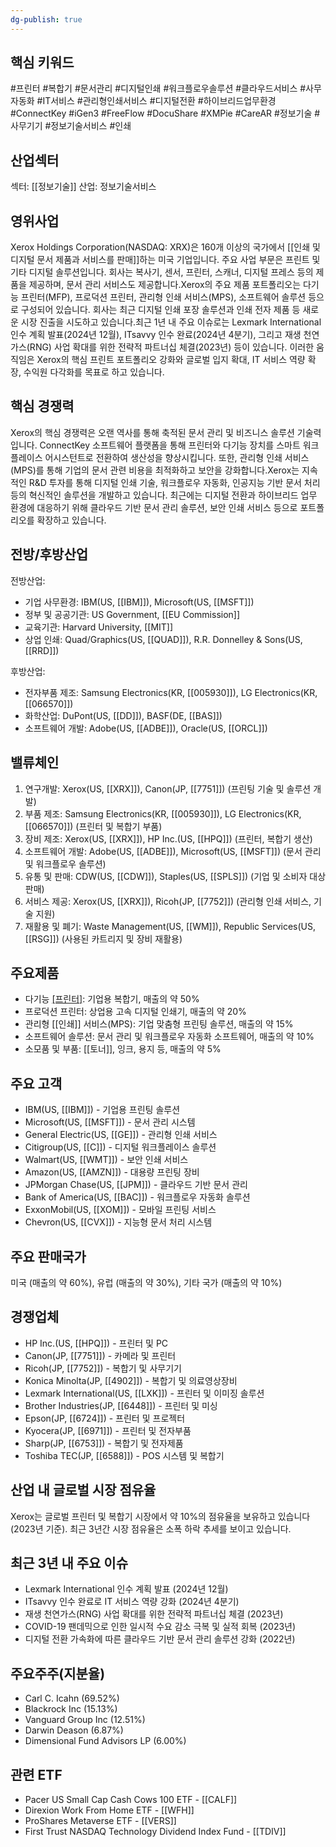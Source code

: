 ```yaml
---
dg-publish: true
---
```

## 핵심 키워드

#프린터 #복합기 #문서관리 #디지털인쇄 #워크플로우솔루션 #클라우드서비스 #사무자동화 #IT서비스 #관리형인쇄서비스 #디지털전환 #하이브리드업무환경 #ConnectKey #iGen3 #FreeFlow #DocuShare #XMPie #CareAR #정보기술 #사무기기 #정보기술서비스 #인쇄 

## 산업섹터

섹터: [[정보기술]]
산업: 정보기술서비스

## 영위사업

Xerox Holdings Corporation(NASDAQ: XRX)은 160개 이상의 국가에서 [[인쇄 및 디지털 문서 제품과 서비스를 판매]]하는 미국 기업입니다. 주요 사업 부문은 프린트 및 기타 디지털 솔루션입니다. 회사는 복사기, 센서, 프린터, 스캐너, 디지털 프레스 등의 제품을 제공하며, 문서 관리 서비스도 제공합니다.Xerox의 주요 제품 포트폴리오는 다기능 프린터(MFP), 프로덕션 프린터, 관리형 인쇄 서비스(MPS), 소프트웨어 솔루션 등으로 구성되어 있습니다. 회사는 최근 디지털 인쇄 포장 솔루션과 인쇄 전자 제품 등 새로운 시장 진출을 시도하고 있습니다.최근 1년 내 주요 이슈로는 Lexmark International 인수 계획 발표(2024년 12월), ITsavvy 인수 완료(2024년 4분기), 그리고 재생 천연가스(RNG) 사업 확대를 위한 전략적 파트너십 체결(2023년) 등이 있습니다. 이러한 움직임은 Xerox의 핵심 프린트 포트폴리오 강화와 글로벌 입지 확대, IT 서비스 역량 확장, 수익원 다각화를 목표로 하고 있습니다.

## 핵심 경쟁력

Xerox의 핵심 경쟁력은 오랜 역사를 통해 축적된 문서 관리 및 비즈니스 솔루션 기술력입니다. ConnectKey 소프트웨어 플랫폼을 통해 프린터와 다기능 장치를 스마트 워크플레이스 어시스턴트로 전환하여 생산성을 향상시킵니다. 또한, 관리형 인쇄 서비스(MPS)를 통해 기업의 문서 관련 비용을 최적화하고 보안을 강화합니다.Xerox는 지속적인 R&D 투자를 통해 디지털 인쇄 기술, 워크플로우 자동화, 인공지능 기반 문서 처리 등의 혁신적인 솔루션을 개발하고 있습니다. 최근에는 디지털 전환과 하이브리드 업무 환경에 대응하기 위해 클라우드 기반 문서 관리 솔루션, 보안 인쇄 서비스 등으로 포트폴리오를 확장하고 있습니다.

## 전방/후방산업

전방산업:

- 기업 사무환경: IBM(US, [[IBM]]), Microsoft(US, [[MSFT]])
- 정부 및 공공기관: US Government, [[EU Commission]]
- 교육기관: Harvard University, [[MIT]]
- 상업 인쇄: Quad/Graphics(US, [[QUAD]]), R.R. Donnelley & Sons(US, [[RRD]])

후방산업:

- 전자부품 제조: Samsung Electronics(KR, [[005930]]), LG Electronics(KR, [[066570]])
- 화학산업: DuPont(US, [[DD]]), BASF(DE, [[BAS]])
- 소프트웨어 개발: Adobe(US, [[ADBE]]), Oracle(US, [[ORCL]])

## 밸류체인

1. 연구개발: Xerox(US, [[XRX]]), Canon(JP, [[7751]]) (프린팅 기술 및 솔루션 개발)
2. 부품 제조: Samsung Electronics(KR, [[005930]]), LG Electronics(KR, [[066570]]) (프린터 및 복합기 부품)
3. 장비 제조: Xerox(US, [[XRX]]), HP Inc.(US, [[HPQ]]) (프린터, 복합기 생산)
4. 소프트웨어 개발: Adobe(US, [[ADBE]]), Microsoft(US, [[MSFT]]) (문서 관리 및 워크플로우 솔루션)
5. 유통 및 판매: CDW(US, [[CDW]]), Staples(US, [[SPLS]]) (기업 및 소비자 대상 판매)
6. 서비스 제공: Xerox(US, [[XRX]]), Ricoh(JP, [[7752]]) (관리형 인쇄 서비스, 기술 지원)
7. 재활용 및 폐기: Waste Management(US, [[WM]]), Republic Services(US, [[RSG]]) (사용된 카트리지 및 장비 재활용)

## 주요제품

- 다기능 [[프린터]](MFP): 기업용 복합기, 매출의 약 50%
- 프로덕션 프린터: 상업용 고속 디지털 인쇄기, 매출의 약 20%
- 관리형 [[인쇄]] 서비스(MPS): 기업 맞춤형 프린팅 솔루션, 매출의 약 15%
- 소프트웨어 솔루션: 문서 관리 및 워크플로우 자동화 소프트웨어, 매출의 약 10%
- 소모품 및 부품: [[토너]], 잉크, 용지 등, 매출의 약 5%

## 주요 고객

- IBM(US, [[IBM]]) - 기업용 프린팅 솔루션
- Microsoft(US, [[MSFT]]) - 문서 관리 시스템
- General Electric(US, [[GE]]) - 관리형 인쇄 서비스
- Citigroup(US, [[C]]) - 디지털 워크플레이스 솔루션
- Walmart(US, [[WMT]]) - 보안 인쇄 서비스
- Amazon(US, [[AMZN]]) - 대용량 프린팅 장비
- JPMorgan Chase(US, [[JPM]]) - 클라우드 기반 문서 관리
- Bank of America(US, [[BAC]]) - 워크플로우 자동화 솔루션
- ExxonMobil(US, [[XOM]]) - 모바일 프린팅 서비스
- Chevron(US, [[CVX]]) - 지능형 문서 처리 시스템

## 주요 판매국가

미국 (매출의 약 60%), 유럽 (매출의 약 30%), 기타 국가 (매출의 약 10%)

## 경쟁업체

- HP Inc.(US, [[HPQ]]) - 프린터 및 PC
- Canon(JP, [[7751]]) - 카메라 및 프린터
- Ricoh(JP, [[7752]]) - 복합기 및 사무기기
- Konica Minolta(JP, [[4902]]) - 복합기 및 의료영상장비
- Lexmark International(US, [[LXK]]) - 프린터 및 이미징 솔루션
- Brother Industries(JP, [[6448]]) - 프린터 및 미싱
- Epson(JP, [[6724]]) - 프린터 및 프로젝터
- Kyocera(JP, [[6971]]) - 프린터 및 전자부품
- Sharp(JP, [[6753]]) - 복합기 및 전자제품
- Toshiba TEC(JP, [[6588]]) - POS 시스템 및 복합기

## 산업 내 글로벌 시장 점유율

Xerox는 글로벌 프린터 및 복합기 시장에서 약 10%의 점유율을 보유하고 있습니다 (2023년 기준). 최근 3년간 시장 점유율은 소폭 하락 추세를 보이고 있습니다.

## 최근 3년 내 주요 이슈

- Lexmark International 인수 계획 발표 (2024년 12월)
- ITsavvy 인수 완료로 IT 서비스 역량 강화 (2024년 4분기)
- 재생 천연가스(RNG) 사업 확대를 위한 전략적 파트너십 체결 (2023년)
- COVID-19 팬데믹으로 인한 일시적 수요 감소 극복 및 실적 회복 (2023년)
- 디지털 전환 가속화에 따른 클라우드 기반 문서 관리 솔루션 강화 (2022년)

## 주요주주(지분율)

- Carl C. Icahn (69.52%)
- Blackrock Inc (15.13%)
- Vanguard Group Inc (12.51%)
- Darwin Deason (6.87%)
- Dimensional Fund Advisors LP (6.00%)

## 관련 ETF

- Pacer US Small Cap Cash Cows 100 ETF - [[CALF]]
- Direxion Work From Home ETF - [[WFH]]
- ProShares Metaverse ETF - [[VERS]]
- First Trust NASDAQ Technology Dividend Index Fund - [[TDIV]]
